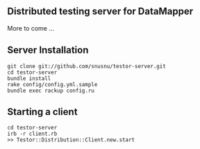 ## Distributed testing server for DataMapper

More to come ...

## Server Installation

    git clone git://github.com/snusnu/testor-server.git
    cd testor-server
    bundle install
    rake config/config.yml.sample
    bundle exec rackup config.ru

## Starting a client

    cd testor-server
    irb -r client.rb
    >> Testor::Distribution::Client.new.start

